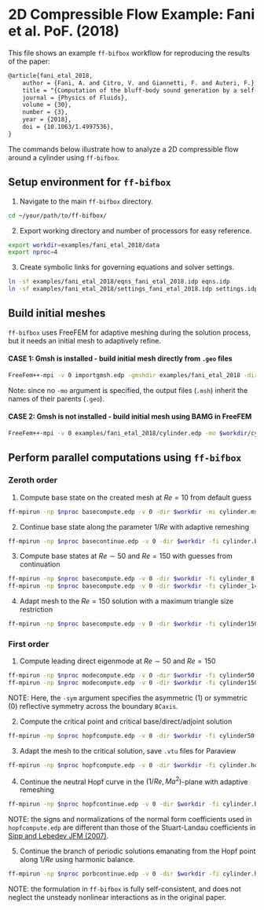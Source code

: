 # 2D Compressible Flow Example: Fani et al. PoF. (2018)
This file shows an example `ff-bifbox` workflow for reproducing the results of the paper:
```tex
@article{fani_etal_2018,
    author = {Fani, A. and Citro, V. and Giannetti, F. and Auteri, F.},
    title = "{Computation of the bluff-body sound generation by a self-consistent mean flow formulation}",
    journal = {Physics of Fluids},
    volume = {30},
    number = {3},
    year = {2018},
    doi = {10.1063/1.4997536},
}
```
The commands below illustrate how to analyze a 2D compressible flow around a cylinder using `ff-bifbox`.

## Setup environment for `ff-bifbox`
1. Navigate to the main `ff-bifbox` directory.
```sh
cd ~/your/path/to/ff-bifbox/
```
2. Export working directory and number of processors for easy reference.
```sh
export workdir=examples/fani_etal_2018/data
export nproc=4
```
3. Create symbolic links for governing equations and solver settings.
```sh
ln -sf examples/fani_etal_2018/eqns_fani_etal_2018.idp eqns.idp
ln -sf examples/fani_etal_2018/settings_fani_etal_2018.idp settings.idp
```

## Build initial meshes
`ff-bifbox` uses FreeFEM for adaptive meshing during the solution process, but it needs an initial mesh to adaptively refine.
#### CASE 1: Gmsh is installed - build initial mesh directly from `.geo` files
```sh
FreeFem++-mpi -v 0 importgmsh.edp -gmshdir examples/fani_etal_2018 -dir $workdir -mi cylinder.geo
```
Note: since no `-mo` argument is specified, the output files (`.msh`) inherit the names of their parents (`.geo`).
#### CASE 2: Gmsh is not installed - build initial mesh using BAMG in FreeFEM
```sh
FreeFem++-mpi -v 0 examples/fani_etal_2018/cylinder.edp -mo $workdir/cylinder
```

## Perform parallel computations using `ff-bifbox`
### Zeroth order
1. Compute base state on the created mesh at $Re=10$ from default guess
```sh
ff-mpirun -np $nproc basecompute.edp -v 0 -dir $workdir -mi cylinder.msh -fo cylinder -1/Re 0.1 -1/Pr 1.38888888889 -Ma^2 0.04 -gamma 1.4
```

2. Continue base state along the parameter $1/Re$ with adaptive remeshing
```sh
ff-mpirun -np $nproc basecontinue.edp -v 0 -dir $workdir -fi cylinder.base -fo cylinder -param 1/Re -h0 -1 -scount 2 -maxcount 14 -mo cylinder -thetamax 5
```

3. Compute base states at $Re\sim50$ and $Re=150$ with guesses from continuation
```sh
ff-mpirun -np $nproc basecompute.edp -v 0 -dir $workdir -fi cylinder_8.base -fo cylinder50 -1/Re 0.021
ff-mpirun -np $nproc basecompute.edp -v 0 -dir $workdir -fi cylinder_14.base -fo cylinder150 -1/Re 0.0066666666667
```

4. Adapt mesh to the $Re=150$ solution with a maximum triangle size restriction
```sh
ff-mpirun -np $nproc basecompute.edp -v 0 -dir $workdir -fi cylinder150.base -fo cylinder150 -mo cylinder150 -thetamax 5 -hmax 5 -pv 1
```

### First order
1. Compute leading direct eigenmode at $Re\sim50$ and $Re=150$
```sh
ff-mpirun -np $nproc modecompute.edp -v 0 -dir $workdir -fi cylinder50.base -fo cylinder50 -eps_target 0.1+0.7i -sym 1 -eps_pos_gen_non_hermitian
ff-mpirun -np $nproc modecompute.edp -v 0 -dir $workdir -fi cylinder150.base -fo cylinder150 -eps_target 0.2+0.8i -sym 1 -pv 1 -eps_pos_gen_non_hermitian
```
NOTE: Here, the `-sym` argument specifies the asymmetric (1) or symmetric (0) reflective symmetry across the boundary `BCaxis`.

2. Compute the critical point and critical base/direct/adjoint solution
```sh
ff-mpirun -np $nproc hopfcompute.edp -v 0 -dir $workdir -fi cylinder50.mode -fo cylinder -param 1/Re -nf 0
```

3. Adapt the mesh to the critical solution, save `.vtu` files for Paraview
```sh
ff-mpirun -np $nproc hopfcompute.edp -v 0 -dir $workdir -fi cylinder.hopf -fo cylinder -mo cylinderhopf -adaptto bda -param 1/Re -thetamax 5 -pv 1
```

4. Continue the neutral Hopf curve in the $(1/Re,Ma^2)$-plane with adaptive remeshing
```sh
ff-mpirun -np $nproc hopfcontinue.edp -v 0 -dir $workdir -fi cylinder.hopf -fo cylinder -mo cylinderhopf -adaptto bda -thetamax 5 -param Ma^2 -param2 1/Re -h0 -1 -scount 3 -maxcount 12
```
NOTE: the signs and normalizations of the normal form coefficients used in `hopfcompute.edp` are different than those of the Stuart-Landau coefficients in [Sipp and Lebedev JFM (2007)](../sipp_lebedev_2007/).

5. Continue the branch of periodic solutions emanating from the Hopf point along $1/Re$ using harmonic balance.
```sh
ff-mpirun -np $nproc porbcontinue.edp -v 0 -dir $workdir -fi cylinder.hopf -fo cylinder -mo cylinderporb -adaptto 01 -thetamax 5 -param 1/Re -h0 -1 -scount 5 -maxcount -1 -paramtarget 0.00666667
```
NOTE: the formulation in `ff-bifbox` is fully self-consistent, and does not neglect the unsteady nonlinear interactions as in the original paper. 